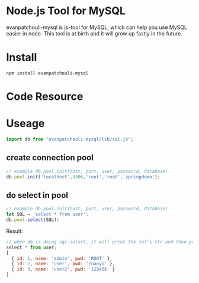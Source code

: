 # Node.js Tool for MySQL

evanpatchouli-mysql is js-tool for MySQL, whick can help you use MySQL easier in node.
This tool is at birth and it will grow up fastly in the future.

# Install

```shell
npm install evanpatchouli-mysql
```

# Code Resource

# Useage

```javascript
import db from "evanpatchouli-mysql/lib/sql.js";
```

## create connection pool

```javascript
// example db.pool.init(host, port, user, password, database)
db.pool.init('localhost',3306,'root','root','springdemo');
```

## do select in pool

```javascript
// example db.pool.init(host, port, user, password, database)
let SQL = 'select * from user';
db.pool.select(SQL);
```
Result: 
```javascript
// when db is doing sql-select, it will print the sql's str and then print the result of select.
select * from user;
[
  { id: 1, name: 'admin', pwd: 'ROOT' },
  { id: 2, name: 'user', pwd: 'ruanyi' },
  { id: 3, name: 'user2', pwd: '123456' }
]
```